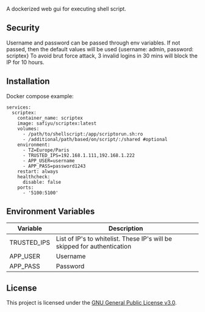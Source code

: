 A dockerized web gui for executing shell script.

## Security

Username and password can be passed through env variables. If not passed, then the default values will be used {username: admin, password: scriptex}
To avoid brut force attack, 3 invalid logins in 30 mins will block the IP for 10 hours.

## Installation

Docker compose example:
```
services:
  scriptex:
    container_name: scriptex
    image: safiyu/scriptex:latest
    volumes:
      - /path/to/shellscript:/app/scriptorun.sh:ro
      - /additional/path/based/on/script/:/shared #optional
    environment:
      - TZ=Europe/Paris
      - TRUSTED_IPS=192.168.1.111,192.168.1.222
      - APP_USER=username
      - APP_PASS=password1243
    restart: always
    healthcheck:
      disable: false
    ports:
      - '5100:5100'
```
## Environment Variables

| Variable    | Description                                                               |
|-------------|---------------------------------------------------------------------------|
| TRUSTED_IPS | List of IP's to whitelist. These IP's will be skipped for authentication  |
| APP_USER    | Username                                                                  |
| APP_PASS    | Password                                                                  |

## License

This project is licensed under the [GNU General Public License v3.0](LICENSE).
